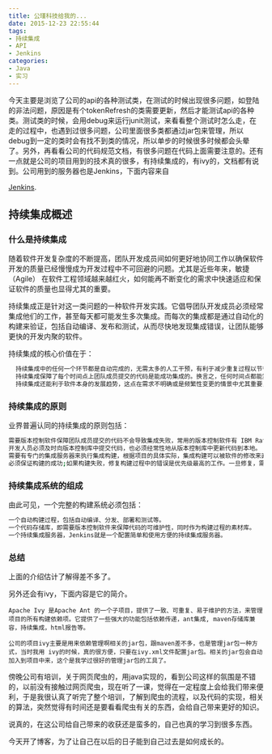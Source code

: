 ```yaml
---
title: 公瑾科技给我的...
date: 2015-12-23 22:55:44
tags: 
- 持续集成
- API
- Jenkins
categories: 
- Java
- 实习
---
```

 今天主要是浏览了公司的api的各种测试类，在测试的时候出现很多问题，如登陆的非法问题，原因是有个tokenRefresh的类需要更新，然后才能测试api的各种类。测试类的时候，会用debug来运行junit测试，来看看整个测试时怎么走，在走的过程中，也遇到过很多问题，公司里面很多类都通过jar包来管理，所以debug到一定的类时会有找不到类的情况，所以单步的时候很多时候都会头晕了。另外，再看看公司的代码规范文档，有很多问题在代码上面需要注意的。还有一点就是公司的项目用到的技术真的很多，有持续集成的，有ivy的，文档都有说到。公司用到的服务器也是Jenkins，下面内容来自

[Jenkins](http://www.ibm.com/developerworks/cn/java/j-lo-jenkins/).

## 持续集成概述

### 什么是持续集成
随着软件开发复杂度的不断提高，团队开发成员间如何更好地协同工作以确保软件开发的质量已经慢慢成为开发过程中不可回避的问题。尤其是近些年来，敏捷（Agile） 在软件工程领域越来越红火，如何能再不断变化的需求中快速适应和保证软件的质量也显得尤其的重要。

持续集成正是针对这一类问题的一种软件开发实践。它倡导团队开发成员必须经常集成他们的工作，甚至每天都可能发生多次集成。而每次的集成都是通过自动化的构建来验证，包括自动编译、发布和测试，从而尽快地发现集成错误，让团队能够更快的开发内聚的软件。

持续集成的核心价值在于：  
``` bash
  持续集成中的任何一个环节都是自动完成的，无需太多的人工干预，有利于减少重复过程以节省时间、费用和工作量。
  持续集成保障了每个时间点上团队成员提交的代码是能成功集成的。换言之，任何时间点都能第一时间发现软件的集成问题，使任意时间发布可部署的软件成为了可能。
  持续集成还能利于软件本身的发展趋势，这点在需求不明确或是频繁性变更的情景中尤其重要，持续集成的质量能帮助团队进行有效决策，同时建立团队对开发产品的信心。
```



### 持续集成的原则
业界普遍认同的持续集成的原则包括：
``` bash
需要版本控制软件保障团队成员提交的代码不会导致集成失败，常用的版本控制软件有 IBM Rational ClearCase、CVS、Subversion 等。
开发人员必须及时向版本控制库中提交代码，也必须经常性地从版本控制库中更新代码到本地。
需要有专门的集成服务器来执行集成构建，根据项目的具体实际，集成构建可以被软件的修改来直接触发，也可以定时启动，如每半个小时构建一次。
必须保证构建的成功;如果构建失败，修复构建过程中的错误是优先级最高的工作。一旦修复，需要手动启动一次构建。
```



### 持续集成系统的组成
由此可见，一个完整的构建系统必须包括：
``` bash
一个自动构建过程，包括自动编译、分发、部署和测试等。
一个代码存储库，即需要版本控制软件来保障代码的可维护性，同时作为构建过程的素材库。
一个持续集成服务器，Jenkins就是一个配置简单和使用方便的持续集成服务器。
```


### 总结
上面的介绍估计了解得差不多了。 

另外还会有ivy，下面内容是它的简介。

	Apache Ivy 是Apache Ant 的一个子项目，提供了一致、可重复、易于维护的方法，来管理项目的所有构建依赖项。它提供了一些强大的功能包括依赖传递，ant集成, maven存储库兼容，持续集成，html报告等。 

    公司的项目ivy主要是用来依赖管理啊相关的jar包，跟maven差不多，也是管理jar包一种方式，当时我用 ivy的时候，真的很方便，只要在ivy.xml文件配置jar包。相关的jar包会自动加入到项目中来，这个是我学过很好的管理jar包的工具了。

傍晚公司有培训，关于网页爬虫的，用java实现的，看到公司这样的氛围是不错的，以前没有接触过网页爬虫，现在听了一课，觉得在一定程度上会给我们带来便利，于是我很认真了听完了整个培训，了解到爬虫的流程，以及代码的实现，相关的算法，突然觉得有时间还是要看看爬虫有关的东西，会给自己带来更好的知识。

说真的，在这公司给自己带来的收获还是蛮多的，自己也真的学习到很多东西。

今天开了博客，为了让自己在以后的日子能到自己过去是如何成长的。
